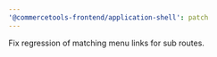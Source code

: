 ```yaml
---
'@commercetools-frontend/application-shell': patch
---
```


Fix regression of matching menu links for sub routes.
